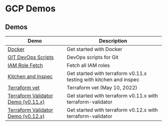 # GCP Demos

## Demos

| Demo | Description  |
|------------------------------------|-------------------------------------------------------------|
| [Docker](docker/) | Get started with Docker |
| [GIT DevOps Scripts](git-devops-scripts/) | DevOps scripts for Git |
| [IAM Role Fetch](iam-role-fetch/) | Fetch all IAM roles |
| [Kitchen and Inspec](kitchen-and-inspec/) | Get started with terraform v0.11.x testing with kitchen and inspec |
| [Terraform vet](terraform-vet/) | Terraform vet (May 10, 2022) |
| [Terraform Validator Demo (v0.11.x)](terraform11-validator-demo/) | Get started with terraform v0.11.x with terraform-validator |
| [Terraform Validator Demo (v0.12.x)](terraform12-validator-demo/) | Get started with terraform v0.12.x with terraform-validator |
